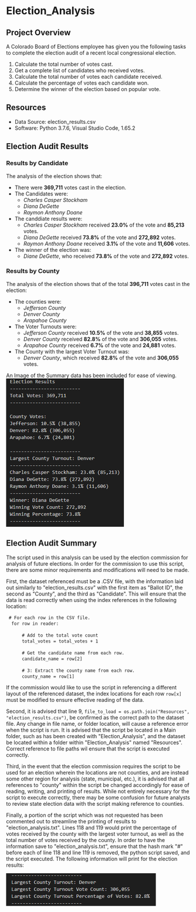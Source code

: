# Election_Analysis

## Project Overview
A Colorado Board of Elections employee has given you the following tasks to complete the election audit of a recent local congressional election.

1. Calculate the total number of votes cast.
2. Get a complete list of candidates who received votes.
3. Calculate the total number of votes each candidate received.
4. Calculate the percentage of votes each candidate won.
5. Determine the winner of the election based on popular vote.

## Resources
- Data Source: election_results.csv
- Software: Python 3.7.6, Visual Studio Code, 1.65.2

## Election Audit Results

### Results by Candidate
The analysis of the election shows that:
- There were **369,711** votes cast in the election.
- The Candidates were:
  - *Charles Casper Stockham*
  - *Diana DeGette*
  - *Raymon Anthony Doane*
- The canddiate results were:
  - *Charles Casper Stockham* received **23.0%** of the vote and **85,213** votes.
  - *Diana DeGette* received **73.8%** of the vote and **272,892** votes.
  - *Raymon Anthony Doane* received **3.1%** of the vote and **11,606** votes.
- The winner of the election was:
  - *Diane DeGette*, who received **73.8%** of the vote and **272,892** votes.


### Results by County
The analysis of the election shows that of the total **396,711** votes cast in the election:
- The counties were:
  - *Jefferson County*
  - *Denver County*
  - *Arapahoe County*
- The Voter Turnouts were:
  - *Jefferson County* received **10.5%** of the vote and **38,855** votes.
  - *Denver County* received **82.8%** of the vote and **306,055** votes.
  - *Arapahoe County* received **6.7%** of the vote and **24,881** votes.
- The County with the largest Voter Turnout was:
  - *Denver County*, which received **82.8%** of the vote and **306,055** votes.




An Image of the Summary data has been included for ease of viewing.
![Election Data Summary](https://github.com/JorMerr/Election_Analysis/blob/main/analysis/election_analysis.PNG)

## Election Audit Summary

The script used in this analysis can be used by the election commission for analysis of future elections. In order for the commission to use this script, there are some minor requirements and modifications will need to be made.

First, the dataset referenced must be a .CSV file, with the information laid out similarly to "election_results.csv" with the first item as "Ballot ID", the second as "County", and the third as "Candidate". This will ensure that the data is read correctly when using the index references in the following location:
  ```
   # For each row in the CSV file.
    for row in reader:

        # Add to the total vote count
        total_votes = total_votes + 1

        # Get the candidate name from each row.
        candidate_name = row[2]

        # 3: Extract the county name from each row.
        county_name = row[1]
  ```
If the commission would like to use the script in referencing a different layout of the referenced dataset, the index locations for each row `row[x]` must be modified to ensure effective reading of the data.

Second, it is advised that line 9, `file_to_load = os.path.join("Resources", "election_results.csv")`, be confirmed as the correct path to the dataset file. Any change in file name, or folder location, will cause a reference error when the script is run. It is advised that the script be located in a Main folder, such as has been created with "Election_Analysis", and the dataset be located within a folder within "Election_Analysis" named "Resources". Correct reference to file paths wil ensure that the script is executed correctly.

Third, in the event that the election commission requires the script to be used for an election wherein the locations are not counties, and are instead some other region for analysis (state, municipal, etc.), it is advised that all references to "county" within the script be changed accordingly for ease of reading, writing, and printing of results. While not entirely necessary for the script to execute correctly, there may be some confusion for future analysts to review state election data with the script making reference to counties.

Finally, a portion of the script which was not requested has been commented out to streamline the printing of results to "election_analysis.txt". Lines 118 and 119 would print the percentage of votes received by the county with the largest voter turnout, as well as the total number of votes received by the county. In order to have the information save to "election_analysis.txt", ensure that the hash mark "#" before each of line 118 and line 119 is removed, the python script saved, and the script executed. The following information will print for the election results:

![Additional County Information](https://github.com/JorMerr/Election_Analysis/blob/main/analysis/alternate_largest_county.PNG)


